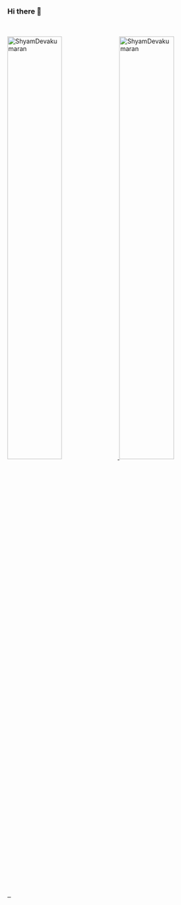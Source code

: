 ### Hi there 👋

<!--
**ShyamDevakumaran/ShyamDevakumaran** is a ✨ _special_ ✨ repository because its `README.md` (this file) appears on your GitHub profile.

Here are some ideas to get you started:

- 🔭 I’m currently working on ...
- 🌱 I’m currently learning ...
- 👯 I’m looking to collaborate on ...
- 🤔 I’m looking for help with ...
- 💬 Ask me about ...
- 📫 How to reach me: ...
- 😄 Pronouns: ...
- ⚡ Fun fact: ...
-->
<br/>
<p align="left">
  <a href="https://ShyamDevakumaran.dev/">
  <img width="49.5%" src="https://github-readme-stats.vercel.app/api?username=ShyamDevakumaran&show_icons=true&locale=en" alt="ShyamDevakumaran" />
    <img width="49.5%" src="https://github-readme-streak-stats.herokuapp.com/?user=ShyamDevakumaran&" alt="ShyamDevakumaran" />
  </a>
</p>
<br>
